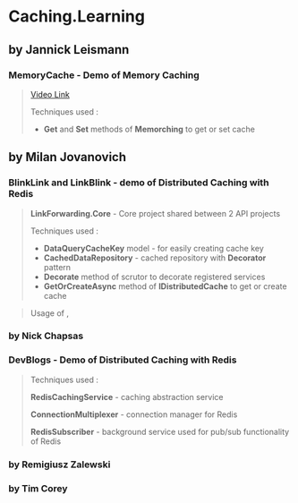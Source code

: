 # Caching.Learning

## by Jannick Leismann

### **MemoryCache** - Demo of **Memory Caching** 

> [Video Link](https://www.youtube.com/watch?v=MSUTojuUEX4&t=14s)
>
> Techniques used :
> * **Get** and **Set** methods of **Memorching** to get or set cache

## by Milan Jovanovich

### **BlinkLink** and **LinkBlink** - demo of **Distributed Caching** with **Redis**
>
> **LinkForwarding.Core** - Core project shared between 2 API projects
>
> Techniques used : 
> * **DataQueryCacheKey** model - for easily creating cache key
> * **CachedDataRepository** - cached repository with **Decorator** pattern
> * **Decorate** method of scrutor to decorate registered services
> * **GetOrCreateAsync** method of **IDistributedCache** to get or create cache

> Usage of , 

### by Nick Chapsas

### **DevBlogs** - Demo of **Distributed Caching** with **Redis** 
> Techniques used :
> 
> **RedisCachingService** - caching abstraction service
> 
> **ConnectionMultiplexer** - connection manager for Redis
>
> **RedisSubscriber** - background service used for pub/sub functionality of Redis



### by Remigiusz Zalewski

### by Tim Corey